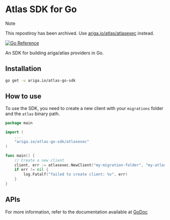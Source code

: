 # Atlas SDK for Go

> [!NOTE]
> This repostiroy has been archived. Use [ariga.io/atlas/atlasexec](https://github.com/ariga/atlas) instead.

[![Go Reference](https://pkg.go.dev/badge/ariga.io/atlas-go-sdk/atlasexec.svg)](https://pkg.go.dev/ariga.io/atlas-go-sdk/atlasexec)

An SDK for building ariga/atlas providers in Go.

## Installation

```bash
go get -u ariga.io/atlas-go-sdk
```

## How to use

To use the SDK, you need to create a new client with your `migrations` folder and the `atlas` binary path.

```go
package main

import (
    ...
    "ariga.io/atlas-go-sdk/atlasexec"
)

func main() {
    // Create a new client
    client, err := atlasexec.NewClient("my-migration-folder", "my-atlas-cli-path")
    if err != nil {
        log.Fatalf("failed to create client: %v", err)
    }
}
```

## APIs

For more information, refer to the documentation available at [GoDoc](https://pkg.go.dev/ariga.io/atlas-go-sdk/atlasexec#Client)
